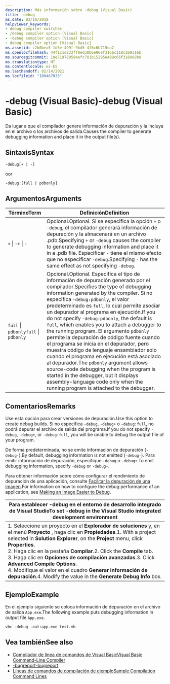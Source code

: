 ```yaml
---
description: Más información sobre -debug (Visual Basic)
title: -debug
ms.date: 03/10/2018
helpviewer_keywords:
- debug compiler switches
- /debug compiler option [Visual Basic]
- -debug compiler option [Visual Basic]
- debug compiler option [Visual Basic]
ms.assetid: c2b0bea5-1d5e-499f-9bd5-4f6c6b715ea2
ms.openlocfilehash: 44f1c1d233ff8ed38b6e96ef316bc118c269316b
ms.sourcegitcommit: 10e719780594efc781b15295e499c66f316068b8
ms.translationtype: HT
ms.contentlocale: es-ES
ms.lasthandoff: 02/14/2021
ms.locfileid: "100467035"
---
```

# <a name="-debug-visual-basic"></a><span data-ttu-id="ef8c1-103">-debug (Visual Basic)</span><span class="sxs-lookup"><span data-stu-id="ef8c1-103">-debug (Visual Basic)</span></span>

<span data-ttu-id="ef8c1-104">Da lugar a que el compilador genere información de depuración y la incluya en el archivo o los archivos de salida.</span><span class="sxs-lookup"><span data-stu-id="ef8c1-104">Causes the compiler to generate debugging information and place it in the output file(s).</span></span>

## <a name="syntax"></a><span data-ttu-id="ef8c1-105">Sintaxis</span><span class="sxs-lookup"><span data-stu-id="ef8c1-105">Syntax</span></span>

```console
-debug[+ | -]
```

<span data-ttu-id="ef8c1-106">o</span><span class="sxs-lookup"><span data-stu-id="ef8c1-106">or</span></span>

```console
-debug:[full | pdbonly]
```

## <a name="arguments"></a><span data-ttu-id="ef8c1-107">Argumentos</span><span class="sxs-lookup"><span data-stu-id="ef8c1-107">Arguments</span></span>

|<span data-ttu-id="ef8c1-108">Término</span><span class="sxs-lookup"><span data-stu-id="ef8c1-108">Term</span></span>|<span data-ttu-id="ef8c1-109">Definición</span><span class="sxs-lookup"><span data-stu-id="ef8c1-109">Definition</span></span>|
|---|---|
|<span data-ttu-id="ef8c1-110">`+` &#124; `-`</span><span class="sxs-lookup"><span data-stu-id="ef8c1-110">`+` &#124; `-`</span></span>|<span data-ttu-id="ef8c1-111">Opcional.</span><span class="sxs-lookup"><span data-stu-id="ef8c1-111">Optional.</span></span> <span data-ttu-id="ef8c1-112">Si se especifica la opción `+` o `-debug`, el compilador generará información de depuración y la almacenará en un archivo .pdb.</span><span class="sxs-lookup"><span data-stu-id="ef8c1-112">Specifying `+` or `-debug` causes the compiler to generate debugging information and place it in a .pdb file.</span></span> <span data-ttu-id="ef8c1-113">Especificar `-` tiene el mismo efecto que no especificar `-debug`.</span><span class="sxs-lookup"><span data-stu-id="ef8c1-113">Specifying `-` has the same effect as not specifying `-debug`.</span></span>|
|<span data-ttu-id="ef8c1-114">`full` &#124; `pdbonly`</span><span class="sxs-lookup"><span data-stu-id="ef8c1-114">`full` &#124; `pdbonly`</span></span>|<span data-ttu-id="ef8c1-115">Opcional.</span><span class="sxs-lookup"><span data-stu-id="ef8c1-115">Optional.</span></span> <span data-ttu-id="ef8c1-116">Especifica el tipo de información de depuración generado por el compilador.</span><span class="sxs-lookup"><span data-stu-id="ef8c1-116">Specifies the type of debugging information generated by the compiler.</span></span> <span data-ttu-id="ef8c1-117">Si no especifica `-debug:pdbonly`, el valor predeterminado es `full`, lo cual permite asociar un depurador al programa en ejecución.</span><span class="sxs-lookup"><span data-stu-id="ef8c1-117">If you do not specify `-debug:pdbonly`, the default is `full`, which enables you to attach a debugger to the running program.</span></span> <span data-ttu-id="ef8c1-118">El argumento `pdbonly` permite la depuración de código fuente cuando el programa se inicia en el depurador, pero muestra código de lenguaje ensamblador solo cuando el programa en ejecución está asociado al depurador.</span><span class="sxs-lookup"><span data-stu-id="ef8c1-118">The `pdbonly` argument allows source-code debugging when the program is started in the debugger, but it displays assembly-language code only when the running program is attached to the debugger.</span></span>|

## <a name="remarks"></a><span data-ttu-id="ef8c1-119">Comentarios</span><span class="sxs-lookup"><span data-stu-id="ef8c1-119">Remarks</span></span>

<span data-ttu-id="ef8c1-120">Use esta opción para crear versiones de depuración.</span><span class="sxs-lookup"><span data-stu-id="ef8c1-120">Use this option to create debug builds.</span></span> <span data-ttu-id="ef8c1-121">Si no especifica `-debug`, `-debug+` o `-debug:full`, no podrá depurar el archivo de salida del programa.</span><span class="sxs-lookup"><span data-stu-id="ef8c1-121">If you do not specify `-debug`, `-debug+`, or `-debug:full`, you will be unable to debug the output file of your program.</span></span>

<span data-ttu-id="ef8c1-122">De forma predeterminada, no se emite información de depuración (`-debug-`).</span><span class="sxs-lookup"><span data-stu-id="ef8c1-122">By default, debugging information is not emitted (`-debug-`).</span></span> <span data-ttu-id="ef8c1-123">Para emitir información de depuración, especifique `-debug` o `-debug+`.</span><span class="sxs-lookup"><span data-stu-id="ef8c1-123">To emit debugging information, specify `-debug` or `-debug+`.</span></span>

<span data-ttu-id="ef8c1-124">Para obtener información sobre cómo configurar el rendimiento de depuración de una aplicación, consulte [Facilitar la depuración de una imagen](../../../framework/debug-trace-profile/making-an-image-easier-to-debug.md).</span><span class="sxs-lookup"><span data-stu-id="ef8c1-124">For information on how to configure the debug performance of an application, see [Making an Image Easier to Debug](../../../framework/debug-trace-profile/making-an-image-easier-to-debug.md).</span></span>

|<span data-ttu-id="ef8c1-125">Para establecer -debug en el entorno de desarrollo integrado de Visual Studio</span><span class="sxs-lookup"><span data-stu-id="ef8c1-125">To set -debug in the Visual Studio integrated development environment</span></span>|
|---|
|<span data-ttu-id="ef8c1-126">1.  Seleccione un proyecto en el **Explorador de soluciones** y, en el menú **Proyecto** , haga clic en **Propiedades**.</span><span class="sxs-lookup"><span data-stu-id="ef8c1-126">1.  With a project selected in **Solution Explorer**, on the **Project** menu, click **Properties**.</span></span> <br /><span data-ttu-id="ef8c1-127">2.  Haga clic en la pestaña **Compilar**.</span><span class="sxs-lookup"><span data-stu-id="ef8c1-127">2.  Click the **Compile** tab.</span></span><br /><span data-ttu-id="ef8c1-128">3.  Haga clic en **Opciones de compilación avanzadas**.</span><span class="sxs-lookup"><span data-stu-id="ef8c1-128">3.  Click **Advanced Compile Options**.</span></span><br /><span data-ttu-id="ef8c1-129">4.  Modifique el valor en el cuadro **Generar información de depuración**.</span><span class="sxs-lookup"><span data-stu-id="ef8c1-129">4.  Modify the value in the **Generate Debug Info** box.</span></span>|

## <a name="example"></a><span data-ttu-id="ef8c1-130">Ejemplo</span><span class="sxs-lookup"><span data-stu-id="ef8c1-130">Example</span></span>

<span data-ttu-id="ef8c1-131">En el ejemplo siguiente se coloca información de depuración en el archivo de salida `App.exe`.</span><span class="sxs-lookup"><span data-stu-id="ef8c1-131">The following example puts debugging information in output file `App.exe`.</span></span>

```console
vbc -debug -out:app.exe test.vb
```

## <a name="see-also"></a><span data-ttu-id="ef8c1-132">Vea también</span><span class="sxs-lookup"><span data-stu-id="ef8c1-132">See also</span></span>

- [<span data-ttu-id="ef8c1-133">Compilador de línea de comandos de Visual Basic</span><span class="sxs-lookup"><span data-stu-id="ef8c1-133">Visual Basic Command-Line Compiler</span></span>](index.md)
- [<span data-ttu-id="ef8c1-134">-bugreport</span><span class="sxs-lookup"><span data-stu-id="ef8c1-134">-bugreport</span></span>](bugreport.md)
- [<span data-ttu-id="ef8c1-135">Líneas de comandos de compilación de ejemplo</span><span class="sxs-lookup"><span data-stu-id="ef8c1-135">Sample Compilation Command Lines</span></span>](sample-compilation-command-lines.md)
